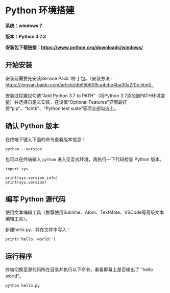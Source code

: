 # Python 环境搭建 

**系统：windows 7** 

**版本：Python 3.7.3**

**安装包下载链接：https://www.python.org/downloads/windows/**

## 开始安装

安装前需要先安装Service Pack 1补丁包。（安装方法：https://jingyan.baidu.com/article/db55b609ca4cbe4ba30a2f0e.html）

安装过程建议勾选“Add Python 3.7 to PATH”（将Python 3.7添加到PATH环境变量）并选择自定义安装，在设置“Optional Features”界面最好将“pip”、“tcl/tk”、“Python test suite”等项全部勾选上。

## 确认 Python 版本

在终端下键入下面的命令查看版本信息：

```
python --version
```

也可以在终端输入 `python` 进入交互式环境，再执行一下代码检查 Python 版本。

```
import sys

print(sys.version_info)
print(sys.version)
```

## 编写 Python 源代码

使用文本编辑工具（推荐使用Sublime、Atom、TextMate、VSCode等高级文本编辑工具）。

新建hello.py，并在文件中写入：

```
print('hello, world!')
```

## 运行程序

终端切换至源代码所在目录并执行以下命令，看看屏幕上是否输出了 "hello world"。

```
python hello.py
```
